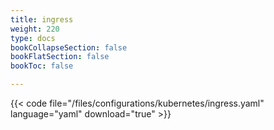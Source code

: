 ```yaml
---
title: ingress
weight: 220
type: docs
bookCollapseSection: false
bookFlatSection: false
bookToc: false

---
```


{{< code file="/files/configurations/kubernetes/ingress.yaml" language="yaml" download="true" >}}
